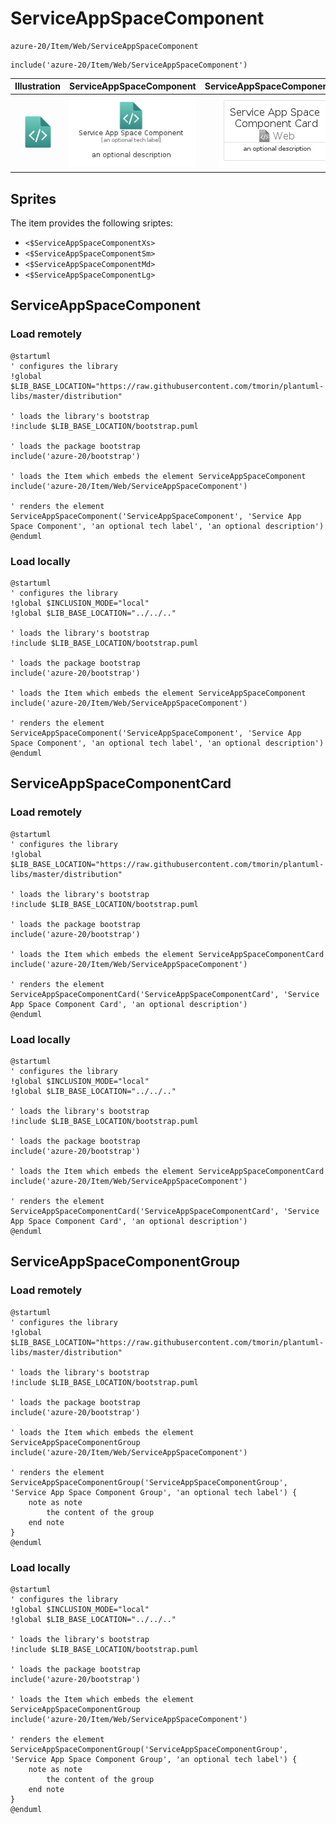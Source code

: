 # ServiceAppSpaceComponent


```text
azure-20/Item/Web/ServiceAppSpaceComponent
```

```text
include('azure-20/Item/Web/ServiceAppSpaceComponent')
```



| Illustration | ServiceAppSpaceComponent | ServiceAppSpaceComponentCard | ServiceAppSpaceComponentGroup |
| :---: | :---: | :---: | :---: |
| ![illustration for Illustration](../../../azure-20/Item/Web/ServiceAppSpaceComponent.png) | ![illustration for ServiceAppSpaceComponent](../../../azure-20/Item/Web/ServiceAppSpaceComponent.Local.png) | ![illustration for ServiceAppSpaceComponentCard](../../../azure-20/Item/Web/ServiceAppSpaceComponentCard.Local.png) | ![illustration for ServiceAppSpaceComponentGroup](../../../azure-20/Item/Web/ServiceAppSpaceComponentGroup.Local.png) |



## Sprites
The item provides the following sriptes:

- `<$ServiceAppSpaceComponentXs>`
- `<$ServiceAppSpaceComponentSm>`
- `<$ServiceAppSpaceComponentMd>`
- `<$ServiceAppSpaceComponentLg>`





## ServiceAppSpaceComponent

### Load remotely
```plantuml
@startuml
' configures the library
!global $LIB_BASE_LOCATION="https://raw.githubusercontent.com/tmorin/plantuml-libs/master/distribution"

' loads the library's bootstrap
!include $LIB_BASE_LOCATION/bootstrap.puml

' loads the package bootstrap
include('azure-20/bootstrap')

' loads the Item which embeds the element ServiceAppSpaceComponent
include('azure-20/Item/Web/ServiceAppSpaceComponent')

' renders the element
ServiceAppSpaceComponent('ServiceAppSpaceComponent', 'Service App Space Component', 'an optional tech label', 'an optional description')
@enduml
```

### Load locally
```plantuml
@startuml
' configures the library
!global $INCLUSION_MODE="local"
!global $LIB_BASE_LOCATION="../../.."

' loads the library's bootstrap
!include $LIB_BASE_LOCATION/bootstrap.puml

' loads the package bootstrap
include('azure-20/bootstrap')

' loads the Item which embeds the element ServiceAppSpaceComponent
include('azure-20/Item/Web/ServiceAppSpaceComponent')

' renders the element
ServiceAppSpaceComponent('ServiceAppSpaceComponent', 'Service App Space Component', 'an optional tech label', 'an optional description')
@enduml
```

## ServiceAppSpaceComponentCard

### Load remotely
```plantuml
@startuml
' configures the library
!global $LIB_BASE_LOCATION="https://raw.githubusercontent.com/tmorin/plantuml-libs/master/distribution"

' loads the library's bootstrap
!include $LIB_BASE_LOCATION/bootstrap.puml

' loads the package bootstrap
include('azure-20/bootstrap')

' loads the Item which embeds the element ServiceAppSpaceComponentCard
include('azure-20/Item/Web/ServiceAppSpaceComponent')

' renders the element
ServiceAppSpaceComponentCard('ServiceAppSpaceComponentCard', 'Service App Space Component Card', 'an optional description')
@enduml
```

### Load locally
```plantuml
@startuml
' configures the library
!global $INCLUSION_MODE="local"
!global $LIB_BASE_LOCATION="../../.."

' loads the library's bootstrap
!include $LIB_BASE_LOCATION/bootstrap.puml

' loads the package bootstrap
include('azure-20/bootstrap')

' loads the Item which embeds the element ServiceAppSpaceComponentCard
include('azure-20/Item/Web/ServiceAppSpaceComponent')

' renders the element
ServiceAppSpaceComponentCard('ServiceAppSpaceComponentCard', 'Service App Space Component Card', 'an optional description')
@enduml
```

## ServiceAppSpaceComponentGroup

### Load remotely
```plantuml
@startuml
' configures the library
!global $LIB_BASE_LOCATION="https://raw.githubusercontent.com/tmorin/plantuml-libs/master/distribution"

' loads the library's bootstrap
!include $LIB_BASE_LOCATION/bootstrap.puml

' loads the package bootstrap
include('azure-20/bootstrap')

' loads the Item which embeds the element ServiceAppSpaceComponentGroup
include('azure-20/Item/Web/ServiceAppSpaceComponent')

' renders the element
ServiceAppSpaceComponentGroup('ServiceAppSpaceComponentGroup', 'Service App Space Component Group', 'an optional tech label') {
    note as note
        the content of the group
    end note
}
@enduml
```

### Load locally
```plantuml
@startuml
' configures the library
!global $INCLUSION_MODE="local"
!global $LIB_BASE_LOCATION="../../.."

' loads the library's bootstrap
!include $LIB_BASE_LOCATION/bootstrap.puml

' loads the package bootstrap
include('azure-20/bootstrap')

' loads the Item which embeds the element ServiceAppSpaceComponentGroup
include('azure-20/Item/Web/ServiceAppSpaceComponent')

' renders the element
ServiceAppSpaceComponentGroup('ServiceAppSpaceComponentGroup', 'Service App Space Component Group', 'an optional tech label') {
    note as note
        the content of the group
    end note
}
@enduml
```

